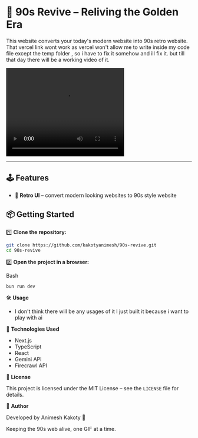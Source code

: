 # 🎸 90s Revive – Reliving the Golden Era  

This website converts your today's modern website into 90s retro website. That vercel link wont work as vercel won't allow me to write inside my code file except the temp folder , so i have to fix it somehow and ill fix it. but till that day there will be a working video of it. 

<video width="320" height="240" controls>
  <source src="https://youtu.be/jY8nrKq6010" type="video/mp4">
</video>

---

## 🕹️ Features  

- 🎨 **Retro UI** – convert modern looking websites to 90s style website

## 📦 Getting Started  

1️⃣ **Clone the repository:**
 ```bash
git clone https://github.com/kakotyanimesh/90s-revive.git
cd 90s-revive
```
2️⃣ **Open the project in a browser:**

Bash

```
bun run dev

```
🛠 **Usage**

-   I don't think there will be any usages of it I just built it because i want to play with ai 

💾 **Technologies Used**

-  	Next.js
-   TypeScript
-   React
-  Gemini API
- Firecrawl API 

📜 **License**

This project is licensed under the MIT License – see the `LICENSE` file for details.

👤 **Author**

Developed by Animesh Kakoty 🚀

Keeping the 90s web alive, one GIF at a time.
